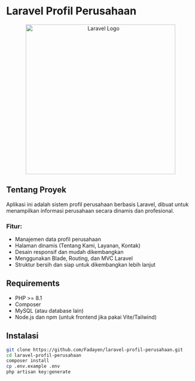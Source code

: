# Laravel Profil Perusahaan

<p align="center">
  <a href="https://laravel.com" target="_blank">
    <img src="https://raw.githubusercontent.com/laravel/art/master/logo-lockup/5%20SVG/2%20CMYK/1%20Full%20Color/laravel-logolockup-cmyk-red.svg" width="400" alt="Laravel Logo">
  </a>
</p>

## Tentang Proyek

Aplikasi ini adalah sistem profil perusahaan berbasis Laravel, dibuat untuk menampilkan informasi perusahaan secara dinamis dan profesional.

### Fitur:
- Manajemen data profil perusahaan
- Halaman dinamis (Tentang Kami, Layanan, Kontak)
- Desain responsif dan mudah dikembangkan
- Menggunakan Blade, Routing, dan MVC Laravel
- Struktur bersih dan siap untuk dikembangkan lebih lanjut

## Requirements

- PHP >= 8.1
- Composer
- MySQL (atau database lain)
- Node.js dan npm (untuk frontend jika pakai Vite/Tailwind)

## Instalasi

```bash
git clone https://github.com/Fadayen/laravel-profil-perusahaan.git
cd laravel-profil-perusahaan
composer install
cp .env.example .env
php artisan key:generate
